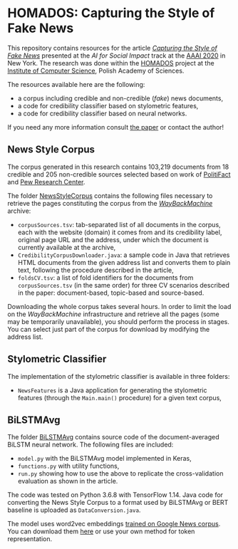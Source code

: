 # HOMADOS: Capturing the Style of Fake News

This repository contains resources for the article *[Capturing the Style of Fake News](https://home.ipipan.waw.pl/p.przybyla/bib/capturing.pdf)* presented at the *AI for Social Impact* track at the [AAAI 2020](https://aaai.org/Conferences/AAAI-20/) in New York. The research was done within the [HOMADOS](https://homados.ipipan.waw.pl/) project at the [Institute of Computer Science](https://ipipan.waw.pl/), Polish Academy of Sciences.

The resources available here are the following:
* a corpus including credible and non-credible (*fake*) news documents,
* a code for credibility classifier based on stylometric features,
* a code for credibility classifier based on neural networks.

If you need any more information consult [the paper](https://home.ipipan.waw.pl/p.przybyla/bib/capturing.pdf) or contact the author! 

## News Style Corpus
The corpus generated in this research contains 103,219 documents from 18 credible and 205 non-credible sources selected based on work of [PolitiFact](https://www.politifact.com/punditfact/article/2017/apr/20/politifacts-guide-fake-news-websites-and-what-they/) and [Pew Research Center](https://www.journalism.org/2014/10/21/political-polarization-media-habits/).

The folder [NewsStyleCorpus](NewsStyleCorpus) contains the following files necessary to retrieve the pages constituting the corpus from the *[WayBackMachine](https://web.archive.org/)* archive:
* `corpusSources.tsv`: tab-separated list of all documents in the corpus, each with the website (domain) it comes from and its credibility label, original page URL and the address, under which the document is currently available at the archive,
* `CredibilityCorpusDownloader.java`: a sample code in Java that retrieves HTML documents from the given address list and converts them to plain text, following the procedure described in the article,
* `foldsCV.tsv`: a list of fold identifiers for the documents from `corpusSources.tsv` (in the same order) for three CV scenarios described in the paper: document-based, topic-based and source-based.

Downloading the whole corpus takes several hours. In order to limit the load on the *WayBackMachine* infrastructure and retrieve all the pages (some may be temporarily unavailable), you should perform the process in stages. You can select just part of the corpus for download by modifying the address list.

## Stylometric Classifier
The implementation of the stylometric classifier is available in three folders:
* `NewsFeatures` is a Java application for generating the stylometric features (through the `Main.main()` procedure) for a given text corpus,


## BiLSTMAvg
The folder [BiLSTMAvg](BiLSTMAvg) contains source code of the document-averaged BiLSTM neural network. The following files are included:
* `model.py` with the BiLSTMAvg model implemented in Keras,
* `functions.py` with utility functions,
* `run.py` showing how to use the above to replicate the cross-validation evaluation as shown in the article.

The code was tested on Python 3.6.8 with TensorFlow 1.14. Java code for converting the News Style Corpus to a format used by BiLSTMAvg or BERT baseline is uploaded as `DataConversion.java`.

The model uses word2vec embeddings [trained on Google News corpus](https://code.google.com/archive/p/word2vec/). You can download them [here](https://home.ipipan.waw.pl/p.przybyla/GoogleNewsUnigrams.zip) or use your own method for token representation.





